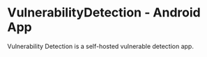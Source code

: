 # VulnerabilityDetection - Android App

Vulnerability Detection is a self-hosted vulnerable detection app.  
